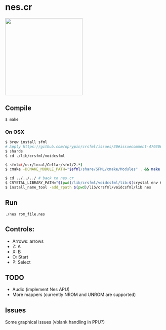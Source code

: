 # nes.cr

<img src="https://cloud.githubusercontent.com/assets/1090631/11979320/2cd2f75c-a971-11e5-8170-1b2f0fad207c.png" width="250">

## Compile

```
$ make
```

### On OSX

```sh
$ brew install sfml
# Apply https://github.com/oprypin/crsfml/issues/30#issuecomment-470306277
$ shards
$ cd ./lib/crsfml/voidcsfml

$ sfml=(/usr/local/Cellar/sfml/2.*)
$ cmake -DCMAKE_MODULE_PATH="$sfml/share/SFML/cmake/Modules" . && make

$ cd ../../../ # back to nes.cr
$ CRYSTAL_LIBRARY_PATH="$(pwd)/lib/crsfml/voidcsfml/lib:$(crystal env CRYSTAL_LIBRARY_PATH)" make
$ install_name_tool -add_rpath $(pwd)/lib/crsfml/voidcsfml/lib nes
```

## Run

```
./nes rom_file.nes
```

## Controls:

* Arrows: arrows
* Z: A
* X: B
* O: Start
* P: Select

## TODO

* Audio (implement Nes APU)
* More mappers (currently NROM and UNROM are supported)

## Issues

Some graphical issues (vblank handling in PPU?)
